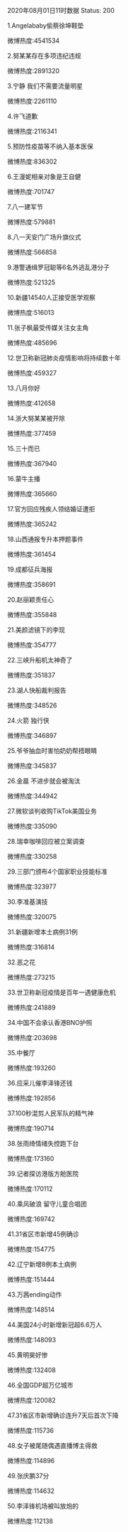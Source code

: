 2020年08月01日11时数据
Status: 200

1.Angelababy偷蔡徐坤鞋垫

微博热度:4541534

2.努某某存在多项违纪违规

微博热度:2891320

3.宁静 我们不需要流量明星

微博热度:2261110

4.许飞道歉

微博热度:2116341

5.预防性疫苗等不纳入基本医保

微博热度:836302

6.王漫妮相亲对象是王自健

微博热度:701747

7.八一建军节

微博热度:579881

8.八一天安门广场升旗仪式

微博热度:566858

9.港警通缉罗冠聪等6名外逃乱港分子

微博热度:521325

10.新疆14540人正接受医学观察

微博热度:516013

11.张子枫最受传媒关注女主角

微博热度:485696

12.世卫称新冠肺炎疫情影响将持续数十年

微博热度:459327

13.八月你好

微博热度:412658

14.浙大努某某被开除

微博热度:377459

15.三十而已

微博热度:367940

16.蒙牛主播

微博热度:365660

17.官方回应残疾人领结婚证遭拒

微博热度:365242

18.山西通报专升本押题事件

微博热度:361454

19.成都征兵海报

微博热度:358691

20.赵丽颖责任心

微博热度:355848

21.美颜滤镜下的李现

微博热度:354777

22.三峡升船机太神奇了

微博热度:351837

23.湖人快船裁判报告

微博热度:348526

24.火箭 独行侠

微博热度:346897

25.爷爷抽血时害怕奶奶帮捂眼睛

微博热度:345837

26.金晨 不进步就会被淘汰

微博热度:344942

27.微软谈判收购TikTok美国业务

微博热度:335090

28.瑞幸咖啡回应被立案调查

微博热度:330258

29.三部门颁布4个国家职业技能标准

微博热度:323977

30.李准基演技

微博热度:320075

31.新疆新增本土病例31例

微博热度:316814

32.恶之花

微博热度:273215

33.世卫称新冠疫情是百年一遇健康危机

微博热度:241889

34.中国不会承认香港BNO护照

微博热度:203698

35.中餐厅

微博热度:193260

36.应采儿催李泽锋还钱

微博热度:192856

37.100秒混剪人民军队的精气神

微博热度:190714

38.张雨绮情绪失控跑下台

微博热度:173160

39.记者探访港版方舱医院

微博热度:170112

40.乘风破浪 留守儿童合唱团

微博热度:169742

41.31省区市新增45例确诊

微博热度:154775

42.辽宁新增8例本土病例

微博热度:151444

43.万茜ending动作

微博热度:148514

44.美国24小时新增新冠超6.6万人

微博热度:148093

45.黄明昊好惨

微博热度:132408

46.全国GDP超万亿城市

微博热度:120082

47.31省区市新增确诊连升7天后首次下降

微博热度:115736

48.女子被尾随偶遇直播博主得救

微博热度:114896

49.张庆鹏37分

微博热度:114632

50.李泽锋机场被叫放炮的

微博热度:112138

